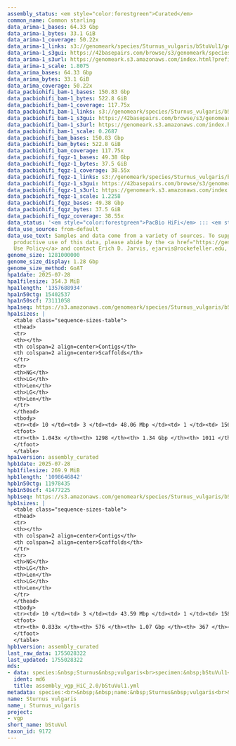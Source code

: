 ```yaml
---
assembly_status: <em style="color:forestgreen">Curated</em>
common_name: Common starling
data_arima-1_bases: 64.33 Gbp
data_arima-1_bytes: 33.1 GiB
data_arima-1_coverage: 50.22x
data_arima-1_links: s3://genomeark/species/Sturnus_vulgaris/bStuVul1/genomic_data/arima/<br>
data_arima-1_s3gui: https://42basepairs.com/browse/s3/genomeark/species/Sturnus_vulgaris/bStuVul1/genomic_data/arima/
data_arima-1_s3url: https://genomeark.s3.amazonaws.com/index.html?prefix=species/Sturnus_vulgaris/bStuVul1/genomic_data/arima/
data_arima-1_scale: 1.8075
data_arima_bases: 64.33 Gbp
data_arima_bytes: 33.1 GiB
data_arima_coverage: 50.22x
data_pacbiohifi_bam-1_bases: 150.83 Gbp
data_pacbiohifi_bam-1_bytes: 522.8 GiB
data_pacbiohifi_bam-1_coverage: 117.75x
data_pacbiohifi_bam-1_links: s3://genomeark/species/Sturnus_vulgaris/bStuVul1/genomic_data/pacbio_hifi/<br>
data_pacbiohifi_bam-1_s3gui: https://42basepairs.com/browse/s3/genomeark/species/Sturnus_vulgaris/bStuVul1/genomic_data/pacbio_hifi/
data_pacbiohifi_bam-1_s3url: https://genomeark.s3.amazonaws.com/index.html?prefix=species/Sturnus_vulgaris/bStuVul1/genomic_data/pacbio_hifi/
data_pacbiohifi_bam-1_scale: 0.2687
data_pacbiohifi_bam_bases: 150.83 Gbp
data_pacbiohifi_bam_bytes: 522.8 GiB
data_pacbiohifi_bam_coverage: 117.75x
data_pacbiohifi_fqgz-1_bases: 49.38 Gbp
data_pacbiohifi_fqgz-1_bytes: 37.5 GiB
data_pacbiohifi_fqgz-1_coverage: 38.55x
data_pacbiohifi_fqgz-1_links: s3://genomeark/species/Sturnus_vulgaris/bStuVul1/genomic_data/pacbio_hifi/<br>
data_pacbiohifi_fqgz-1_s3gui: https://42basepairs.com/browse/s3/genomeark/species/Sturnus_vulgaris/bStuVul1/genomic_data/pacbio_hifi/
data_pacbiohifi_fqgz-1_s3url: https://genomeark.s3.amazonaws.com/index.html?prefix=species/Sturnus_vulgaris/bStuVul1/genomic_data/pacbio_hifi/
data_pacbiohifi_fqgz-1_scale: 1.2258
data_pacbiohifi_fqgz_bases: 49.38 Gbp
data_pacbiohifi_fqgz_bytes: 37.5 GiB
data_pacbiohifi_fqgz_coverage: 38.55x
data_status: '<em style="color:forestgreen">PacBio HiFi</em> ::: <em style="color:forestgreen">Arima</em>'
data_use_source: from-default
data_use_text: Samples and data come from a variety of sources. To support fair and
  productive use of this data, please abide by the <a href="https://genome10k.soe.ucsc.edu/data-use-policies/">Data
  Use Policy</a> and contact Erich D. Jarvis, ejarvis@rockefeller.edu, with any questions.
genome_size: 1281000000
genome_size_display: 1.28 Gbp
genome_size_method: GoAT
hpa1date: 2025-07-28
hpa1filesize: 354.3 MiB
hpa1length: '1357688934'
hpa1n50ctg: 15402537
hpa1n50scf: 73111058
hpa1seq: https://s3.amazonaws.com/genomeark/species/Sturnus_vulgaris/bStuVul1/assembly_curated/bStuVul1.hap1.cur.20250728.fasta.gz
hpa1sizes: |
  <table class="sequence-sizes-table">
  <thead>
  <tr>
  <th></th>
  <th colspan=2 align=center>Contigs</th>
  <th colspan=2 align=center>Scaffolds</th>
  </tr>
  <tr>
  <th>NG</th>
  <th>LG</th>
  <th>Len</th>
  <th>LG</th>
  <th>Len</th>
  </tr>
  </thead>
  <tbody>
  <tr><td> 10 </td><td> 3 </td><td> 48.06 Mbp </td><td> 1 </td><td> 156.82 Mbp </td></tr><tr><td> 20 </td><td> 6 </td><td> 34.66 Mbp </td><td> 2 </td><td> 119.41 Mbp </td></tr><tr><td> 30 </td><td> 10 </td><td> 22.61 Mbp </td><td> 3 </td><td> 115.32 Mbp </td></tr><tr><td> 40 </td><td> 16 </td><td> 19.15 Mbp </td><td> 5 </td><td> 74.94 Mbp </td></tr><tr style="background-color:#cccccc;"><td> 50 </td><td> 24 </td><td style="background-color:#88ff88;"> 15.40 Mbp </td><td> 7 </td><td style="background-color:#88ff88;"> 73.11 Mbp </td></tr><tr><td> 60 </td><td> 34 </td><td> 10.33 Mbp </td><td> 9 </td><td> 42.05 Mbp </td></tr><tr><td> 70 </td><td> 49 </td><td> 7.28 Mbp </td><td> 13 </td><td> 22.91 Mbp </td></tr><tr><td> 80 </td><td> 72 </td><td> 3.79 Mbp </td><td> 20 </td><td> 15.13 Mbp </td></tr><tr><td> 90 </td><td> 128 </td><td> 1.35 Mbp </td><td> 31 </td><td> 7.90 Mbp </td></tr><tr><td> 100 </td><td> 450 </td><td> 148.88 Kbp </td><td> 130 </td><td> 299.85 Kbp </td></tr></tbody>
  <tfoot>
  <tr><th> 1.043x </th><th> 1298 </th><th> 1.34 Gbp </th><th> 1011 </th><th> 1.36 Gbp </th></tr>
  </tfoot>
  </table>
hpa1version: assembly_curated
hpb1date: 2025-07-28
hpb1filesize: 269.9 MiB
hpb1length: '1098646842'
hpb1n50ctg: 11978435
hpb1n50scf: 41477225
hpb1seq: https://s3.amazonaws.com/genomeark/species/Sturnus_vulgaris/bStuVul1/assembly_curated/bStuVul1.hap2.cur.20250728.fasta.gz
hpb1sizes: |
  <table class="sequence-sizes-table">
  <thead>
  <tr>
  <th></th>
  <th colspan=2 align=center>Contigs</th>
  <th colspan=2 align=center>Scaffolds</th>
  </tr>
  <tr>
  <th>NG</th>
  <th>LG</th>
  <th>Len</th>
  <th>LG</th>
  <th>Len</th>
  </tr>
  </thead>
  <tbody>
  <tr><td> 10 </td><td> 3 </td><td> 43.59 Mbp </td><td> 1 </td><td> 158.36 Mbp </td></tr><tr><td> 20 </td><td> 6 </td><td> 30.73 Mbp </td><td> 2 </td><td> 141.62 Mbp </td></tr><tr><td> 30 </td><td> 11 </td><td> 24.81 Mbp </td><td> 3 </td><td> 119.93 Mbp </td></tr><tr><td> 40 </td><td> 17 </td><td> 21.28 Mbp </td><td> 5 </td><td> 74.17 Mbp </td></tr><tr style="background-color:#cccccc;"><td> 50 </td><td> 24 </td><td style="background-color:#88ff88;"> 11.98 Mbp </td><td> 7 </td><td style="background-color:#88ff88;"> 41.48 Mbp </td></tr><tr><td> 60 </td><td> 37 </td><td> 7.79 Mbp </td><td> 11 </td><td> 22.76 Mbp </td></tr><tr><td> 70 </td><td> 60 </td><td> 3.59 Mbp </td><td> 18 </td><td> 14.15 Mbp </td></tr><tr><td> 80 </td><td> 173 </td><td> 332.87 Kbp </td><td> 32 </td><td> 6.24 Mbp </td></tr><tr><td> 90 </td><td> 0 </td><td>  </td><td> 0 </td><td>  </td></tr><tr><td> 100 </td><td> 0 </td><td>  </td><td> 0 </td><td>  </td></tr></tbody>
  <tfoot>
  <tr><th> 0.833x </th><th> 576 </th><th> 1.07 Gbp </th><th> 367 </th><th> 1.10 Gbp </th></tr>
  </tfoot>
  </table>
hpb1version: assembly_curated
last_raw_data: 1755028322
last_updated: 1755028322
mds:
- data: species:&nbsp;Sturnus&nbsp;vulgaris<br>specimen:&nbsp;bStuVul1<br>projects:&nbsp;<br>&nbsp;&nbsp;-&nbsp;vgp<br>assembled_by_group:&nbsp;Rockefeller<br>data_location:&nbsp;S3<br>release_to:&nbsp;S3<br>combine_for_curation:&nbsp;true<br>hap1:&nbsp;s3://genomeark/species/Sturnus_vulgaris/bStuVul1/assembly_vgp_HiC_2.0/bStuVul1.HiC.hap1.20240422.fasta.gz<br>hap2:&nbsp;s3://genomeark/species/Sturnus_vulgaris/bStuVul1/assembly_vgp_HiC_2.0/bStuVul1.HiC.hap2.20240422.fasta.gz<br>pretext_hap1:&nbsp;s3://genomeark/species/Sturnus_vulgaris/bStuVul1/assembly_vgp_HiC_2.0/evaluation/hap1/pretext/bStuVul1_hap1_s2.pretext<br>pretext_hap2:&nbsp;s3://genomeark/species/Sturnus_vulgaris/bStuVul1/assembly_vgp_HiC_2.0/evaluation/hap2/pretext/bStuVul1_hap2_s2.pretext<br>kmer_spectra_img:&nbsp;s3://genomeark/species/Sturnus_vulgaris/bStuVul1/assembly_vgp_HiC_2.0/evaluation/merqury/bStuVul1_png/<br>pacbio_read_dir:&nbsp;s3://genomeark/species/Sturnus_vulgaris/bStuVul1/genomic_data/pacbio_hifi/<br>pacbio_read_type:&nbsp;hifi<br>hic_read_dir:&nbsp;s3://genomeark/species/Sturnus_vulgaris/bStuVul1/genomic_data/arima/<br>bionano_cmap_dir:&nbsp;s3://genomeark/species/Sturnus_vulgaris/bStuVul1/genomic_data/bionano/<br>pipeline:&nbsp;<br>&nbsp;&nbsp;-&nbsp;hifiasm&nbsp;(0.19.8+galaxy0)<br>&nbsp;&nbsp;-&nbsp;solve&nbsp;(3.7)<br>&nbsp;&nbsp;-&nbsp;yahs&nbsp;(1.2a.2+galaxy1)<br>notes:&nbsp;This&nbsp;was&nbsp;a&nbsp;Hifiasm-HiC&nbsp;assembly&nbsp;of&nbsp;bStuVul1,&nbsp;resulting&nbsp;in&nbsp;two&nbsp;complete&nbsp;haplotypes.&nbsp;This&nbsp;sample&nbsp;did&nbsp;have&nbsp;Bionano.&nbsp;HiC&nbsp;scaffolding&nbsp;was&nbsp;performed&nbsp;with&nbsp;YaHS.&nbsp;&nbsp;The&nbsp;HiC&nbsp;prep&nbsp;kit&nbsp;used&nbsp;was&nbsp;Swift-IDT&nbsp;library&nbsp;prep.&nbsp;
  ident: md6
  title: assembly_vgp_HiC_2.0/bStuVul1.yml
metadata: species:<br>&nbsp;&nbsp;name:&nbsp;Sturnus&nbsp;vulgaris<br>&nbsp;&nbsp;individuals:<br>&nbsp;&nbsp;-&nbsp;short_name:&nbsp;bStuVul1<br>&nbsp;&nbsp;short_name:&nbsp;bStuVul<br>&nbsp;&nbsp;taxon_id:&nbsp;9172<br>&nbsp;&nbsp;common_name:&nbsp;Common&nbsp;starling<br>&nbsp;&nbsp;genome_size:&nbsp;1281000000<br>&nbsp;&nbsp;genome_size_method:&nbsp;GoAT<br>&nbsp;&nbsp;order:<br>&nbsp;&nbsp;&nbsp;&nbsp;name:&nbsp;Passeriformes<br>&nbsp;&nbsp;family:<br>&nbsp;&nbsp;&nbsp;&nbsp;name:&nbsp;Sturnidae<br>&nbsp;&nbsp;project:&nbsp;[&nbsp;vgp&nbsp;]<br>
name: Sturnus vulgaris
name_: Sturnus_vulgaris
project:
- vgp
short_name: bStuVul
taxon_id: 9172
---
```

